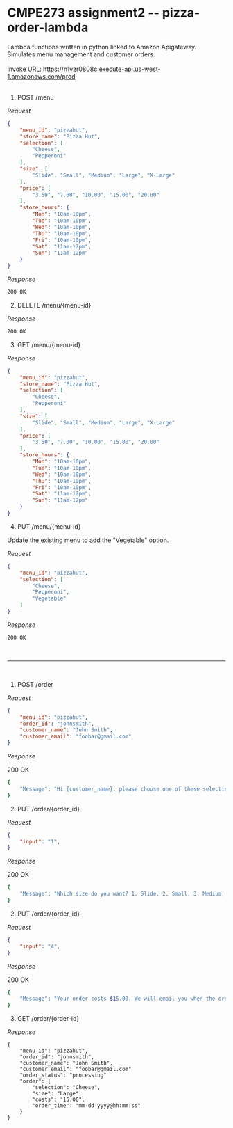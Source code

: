 # CMPE273 assignment2 -- pizza-order-lambda
Lambda functions written in python linked to Amazon Apigateway.<br>Simulates menu management and customer orders.<br><br>
Invoke URL: https://n1vzr0808c.execute-api.us-west-1.amazonaws.com/prod<br><br>

1. POST /menu

_Request_

```json
{
    "menu_id": "pizzahut",
    "store_name": "Pizza Hut",
    "selection": [
        "Cheese",
        "Pepperoni"
    ],
    "size": [
        "Slide", "Small", "Medium", "Large", "X-Large"
    ],
    "price": [
        "3.50", "7.00", "10.00", "15.00", "20.00"
    ],
    "store_hours": {
        "Mon": "10am-10pm",
        "Tue": "10am-10pm",
        "Wed": "10am-10pm",
        "Thu": "10am-10pm",
        "Fri": "10am-10pm",
        "Sat": "11am-12pm",
        "Sun": "11am-12pm"
    }
}
```

_Response_

```sh
200 OK
```

2. DELETE /menu/{menu-id}

_Response_

```sh
200 OK
```

3. GET /menu/{menu-id}

_Response_

```json
{
    "menu_id": "pizzahut",
    "store_name": "Pizza Hut",
    "selection": [ 
        "Cheese",
        "Pepperoni"
    ],
    "size": [
        "Slide", "Small", "Medium", "Large", "X-Large"
    ],
    "price": [
        "3.50", "7.00", "10.00", "15.00", "20.00"
    ],
    "store_hours": {
        "Mon": "10am-10pm",
        "Tue": "10am-10pm",
        "Wed": "10am-10pm",
        "Thu": "10am-10pm",
        "Fri": "10am-10pm",
        "Sat": "11am-12pm",
        "Sun": "11am-12pm"
    }
}
```

4. PUT /menu/{menu-id}

Update the existing menu to add the "Vegetable" option.

_Request_

```json
{
    "menu_id": "pizzahut",
    "selection": [ 
        "Cheese",
        "Pepperoni",
        "Vegetable"
    ]   
}
```

_Response_

```sh
200 OK
```

<br><hr><br>
1. POST /order

_Request_

```json
{   
    "menu_id": "pizzahut",
    "order_id": "johnsmith",
    "customer_name": "John Smith",
    "customer_email": "foobar@gmail.com"
}
```

_Response_

200 OK 

```sh
{
    "Message": "Hi {customer_name}, please choose one of these selection:  1. Cheese, 2. Pepperoni, 3.Vegetable"
}
```

2. PUT /order/{order_id}

_Request_

```json
{   
    "input": "1",
}
```

_Response_

200 OK 

```sh
{
    "Message": "Which size do you want? 1. Slide, 2. Small, 3. Medium, 4. Large, 5. X-Large"
}
```

2. PUT /order/{order_id}

_Request_

```json
{   
    "input": "4",
}
```

_Response_

200 OK 

```sh
{
    "Message": "Your order costs $15.00. We will email you when the order is ready. Thank you!"
}
```

3. GET /order/{order-id}

_Response_

```
{   
    "menu_id": "pizzahut",
    "order_id": "johnsmith",
    "customer_name": "John Smith",
    "customer_email": "foobar@gmail.com"
    "order_status": "processing"
    "order": {
        "selection": "Cheese",
        "size": "Large",
        "costs": "15.00",
        "order_time": "mm-dd-yyyy@hh:mm:ss"
    }
}
```
